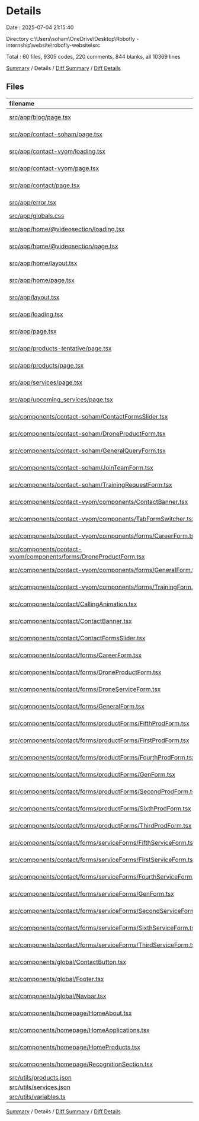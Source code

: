 # Details

Date : 2025-07-04 21:15:40

Directory c:\\Users\\soham\\OneDrive\\Desktop\\Robofly - internship\\website\\robofly-website\\src

Total : 60 files,  9305 codes, 220 comments, 844 blanks, all 10369 lines

[Summary](results.md) / Details / [Diff Summary](diff.md) / [Diff Details](diff-details.md)

## Files
| filename | language | code | comment | blank | total |
| :--- | :--- | ---: | ---: | ---: | ---: |
| [src/app/blog/page.tsx](/src/app/blog/page.tsx) | TypeScript JSX | 9 | 0 | 3 | 12 |
| [src/app/contact-soham/page.tsx](/src/app/contact-soham/page.tsx) | TypeScript JSX | 142 | 4 | 10 | 156 |
| [src/app/contact-vyom/loading.tsx](/src/app/contact-vyom/loading.tsx) | TypeScript JSX | 69 | 6 | 6 | 81 |
| [src/app/contact-vyom/page.tsx](/src/app/contact-vyom/page.tsx) | TypeScript JSX | 70 | 5 | 8 | 83 |
| [src/app/contact/page.tsx](/src/app/contact/page.tsx) | TypeScript JSX | 114 | 6 | 11 | 131 |
| [src/app/error.tsx](/src/app/error.tsx) | TypeScript JSX | 138 | 6 | 11 | 155 |
| [src/app/globals.css](/src/app/globals.css) | PostCSS | 2 | 1 | 1 | 4 |
| [src/app/home/@videosection/loading.tsx](/src/app/home/@videosection/loading.tsx) | TypeScript JSX | 9 | 1 | 2 | 12 |
| [src/app/home/@videosection/page.tsx](/src/app/home/@videosection/page.tsx) | TypeScript JSX | 79 | 6 | 9 | 94 |
| [src/app/home/layout.tsx](/src/app/home/layout.tsx) | TypeScript JSX | 8 | 0 | 1 | 9 |
| [src/app/home/page.tsx](/src/app/home/page.tsx) | TypeScript JSX | 31 | 4 | 10 | 45 |
| [src/app/layout.tsx](/src/app/layout.tsx) | TypeScript JSX | 26 | 0 | 4 | 30 |
| [src/app/loading.tsx](/src/app/loading.tsx) | TypeScript JSX | 39 | 9 | 7 | 55 |
| [src/app/page.tsx](/src/app/page.tsx) | TypeScript JSX | 4 | 0 | 2 | 6 |
| [src/app/products-tentative/page.tsx](/src/app/products-tentative/page.tsx) | TypeScript JSX | 15 | 0 | 4 | 19 |
| [src/app/products/page.tsx](/src/app/products/page.tsx) | TypeScript JSX | 323 | 9 | 18 | 350 |
| [src/app/services/page.tsx](/src/app/services/page.tsx) | TypeScript JSX | 345 | 9 | 18 | 372 |
| [src/app/upcoming\_services/page.tsx](/src/app/upcoming_services/page.tsx) | TypeScript JSX | 9 | 0 | 3 | 12 |
| [src/components/contact-soham/ContactFormsSlider.tsx](/src/components/contact-soham/ContactFormsSlider.tsx) | TypeScript JSX | 259 | 8 | 14 | 281 |
| [src/components/contact-soham/DroneProductForm.tsx](/src/components/contact-soham/DroneProductForm.tsx) | TypeScript JSX | 76 | 2 | 5 | 83 |
| [src/components/contact-soham/GeneralQueryForm.tsx](/src/components/contact-soham/GeneralQueryForm.tsx) | TypeScript JSX | 79 | 0 | 5 | 84 |
| [src/components/contact-soham/JoinTeamForm.tsx](/src/components/contact-soham/JoinTeamForm.tsx) | TypeScript JSX | 128 | 2 | 5 | 135 |
| [src/components/contact-soham/TrainingRequestForm.tsx](/src/components/contact-soham/TrainingRequestForm.tsx) | TypeScript JSX | 76 | 2 | 5 | 83 |
| [src/components/contact-vyom/components/ContactBanner.tsx](/src/components/contact-vyom/components/ContactBanner.tsx) | TypeScript JSX | 71 | 4 | 5 | 80 |
| [src/components/contact-vyom/components/TabFormSwitcher.tsx](/src/components/contact-vyom/components/TabFormSwitcher.tsx) | TypeScript JSX | 72 | 2 | 8 | 82 |
| [src/components/contact-vyom/components/forms/CareerForm.tsx](/src/components/contact-vyom/components/forms/CareerForm.tsx) | TypeScript JSX | 123 | 0 | 11 | 134 |
| [src/components/contact-vyom/components/forms/DroneProductForm.tsx](/src/components/contact-vyom/components/forms/DroneProductForm.tsx) | TypeScript JSX | 98 | 0 | 8 | 106 |
| [src/components/contact-vyom/components/forms/GeneralForm.tsx](/src/components/contact-vyom/components/forms/GeneralForm.tsx) | TypeScript JSX | 113 | 0 | 12 | 125 |
| [src/components/contact-vyom/components/forms/TrainingForm.tsx](/src/components/contact-vyom/components/forms/TrainingForm.tsx) | TypeScript JSX | 130 | 0 | 10 | 140 |
| [src/components/contact/CallingAnimation.tsx](/src/components/contact/CallingAnimation.tsx) | TypeScript JSX | 241 | 6 | 18 | 265 |
| [src/components/contact/ContactBanner.tsx](/src/components/contact/ContactBanner.tsx) | TypeScript JSX | 57 | 4 | 6 | 67 |
| [src/components/contact/ContactFormsSlider.tsx](/src/components/contact/ContactFormsSlider.tsx) | TypeScript JSX | 120 | 5 | 13 | 138 |
| [src/components/contact/forms/CareerForm.tsx](/src/components/contact/forms/CareerForm.tsx) | TypeScript JSX | 305 | 6 | 22 | 333 |
| [src/components/contact/forms/DroneProductForm.tsx](/src/components/contact/forms/DroneProductForm.tsx) | TypeScript JSX | 97 | 0 | 13 | 110 |
| [src/components/contact/forms/DroneServiceForm.tsx](/src/components/contact/forms/DroneServiceForm.tsx) | TypeScript JSX | 97 | 0 | 13 | 110 |
| [src/components/contact/forms/GeneralForm.tsx](/src/components/contact/forms/GeneralForm.tsx) | TypeScript JSX | 183 | 34 | 28 | 245 |
| [src/components/contact/forms/productForms/FifthProdForm.tsx](/src/components/contact/forms/productForms/FifthProdForm.tsx) | TypeScript JSX | 245 | 0 | 29 | 274 |
| [src/components/contact/forms/productForms/FirstProdForm.tsx](/src/components/contact/forms/productForms/FirstProdForm.tsx) | TypeScript JSX | 221 | 0 | 26 | 247 |
| [src/components/contact/forms/productForms/FourthProdForm.tsx](/src/components/contact/forms/productForms/FourthProdForm.tsx) | TypeScript JSX | 242 | 0 | 27 | 269 |
| [src/components/contact/forms/productForms/GenForm.tsx](/src/components/contact/forms/productForms/GenForm.tsx) | TypeScript JSX | 420 | 0 | 40 | 460 |
| [src/components/contact/forms/productForms/SecondProdForm.tsx](/src/components/contact/forms/productForms/SecondProdForm.tsx) | TypeScript JSX | 321 | 0 | 32 | 353 |
| [src/components/contact/forms/productForms/SixthProdForm.tsx](/src/components/contact/forms/productForms/SixthProdForm.tsx) | TypeScript JSX | 297 | 0 | 30 | 327 |
| [src/components/contact/forms/productForms/ThirdProdForm.tsx](/src/components/contact/forms/productForms/ThirdProdForm.tsx) | TypeScript JSX | 309 | 0 | 31 | 340 |
| [src/components/contact/forms/serviceForms/FifthServiceForm.tsx](/src/components/contact/forms/serviceForms/FifthServiceForm.tsx) | TypeScript JSX | 310 | 0 | 30 | 340 |
| [src/components/contact/forms/serviceForms/FirstServiceForm.tsx](/src/components/contact/forms/serviceForms/FirstServiceForm.tsx) | TypeScript JSX | 193 | 0 | 30 | 223 |
| [src/components/contact/forms/serviceForms/FourthServiceForm.tsx](/src/components/contact/forms/serviceForms/FourthServiceForm.tsx) | TypeScript JSX | 333 | 0 | 31 | 364 |
| [src/components/contact/forms/serviceForms/GenForm.tsx](/src/components/contact/forms/serviceForms/GenForm.tsx) | TypeScript JSX | 227 | 3 | 24 | 254 |
| [src/components/contact/forms/serviceForms/SecondServiceForm.tsx](/src/components/contact/forms/serviceForms/SecondServiceForm.tsx) | TypeScript JSX | 259 | 0 | 27 | 286 |
| [src/components/contact/forms/serviceForms/SixthServiceForm.tsx](/src/components/contact/forms/serviceForms/SixthServiceForm.tsx) | TypeScript JSX | 269 | 0 | 28 | 297 |
| [src/components/contact/forms/serviceForms/ThirdServiceForm.tsx](/src/components/contact/forms/serviceForms/ThirdServiceForm.tsx) | TypeScript JSX | 220 | 0 | 25 | 245 |
| [src/components/global/ContactButton.tsx](/src/components/global/ContactButton.tsx) | TypeScript JSX | 83 | 16 | 10 | 109 |
| [src/components/global/Footer.tsx](/src/components/global/Footer.tsx) | TypeScript JSX | 128 | 7 | 9 | 144 |
| [src/components/global/Navbar.tsx](/src/components/global/Navbar.tsx) | TypeScript JSX | 209 | 12 | 15 | 236 |
| [src/components/homepage/HomeAbout.tsx](/src/components/homepage/HomeAbout.tsx) | TypeScript JSX | 430 | 15 | 17 | 462 |
| [src/components/homepage/HomeApplications.tsx](/src/components/homepage/HomeApplications.tsx) | TypeScript JSX | 426 | 14 | 18 | 458 |
| [src/components/homepage/HomeProducts.tsx](/src/components/homepage/HomeProducts.tsx) | TypeScript JSX | 144 | 0 | 12 | 156 |
| [src/components/homepage/RecognitionSection.tsx](/src/components/homepage/RecognitionSection.tsx) | TypeScript JSX | 138 | 4 | 12 | 154 |
| [src/utils/products.json](/src/utils/products.json) | JSON | 38 | 0 | 0 | 38 |
| [src/utils/services.json](/src/utils/services.json) | JSON | 38 | 0 | 0 | 38 |
| [src/utils/variables.ts](/src/utils/variables.ts) | TypeScript | 48 | 8 | 12 | 68 |

[Summary](results.md) / Details / [Diff Summary](diff.md) / [Diff Details](diff-details.md)